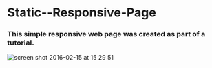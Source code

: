 # Static--Responsive-Page

### This simple responsive web page was created as part of a tutorial. 


![screen shot 2016-02-15 at 15 29 51](https://cloud.githubusercontent.com/assets/10465533/13051370/2efdb870-d3f9-11e5-84fc-2fc009c0f4e9.png)
